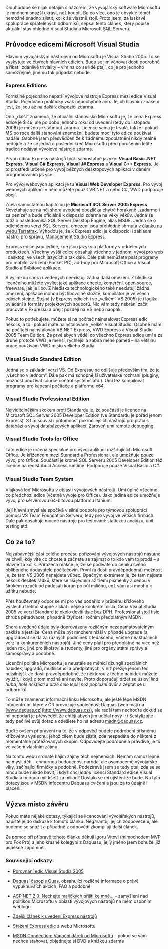 <!-- dcterms:identifier = aspnetcz#71 -->
<!-- dcterms:title = Licencování Visual Studia: co, kde, za kolik... -->
<!-- dcterms:abstract = Dlouhodobě se nijak netajím s názorem, že vývojářský software Microsoftu je mnohem snazší ukrást, než koupit. Ba co více, ono je obvykle téměř nemožné snadno zjistit, kolik že vlastně stojí. Proto jsem, za laskavé spolupráce spřátelených odborníků, sepsal tento článek, který popíše aktuální stav ohledně Visual Studia a Microsoft SQL Serveru. -->
<!-- np9:categoryId = 1 -->
<!-- x4w:category = Programování -->
<!-- np9:authorId = 1 -->
<!-- np9:authorEmail = michal.valasek@altairis.cz -->
<!-- dcterms:creator = Michal Altair Valášek -->
<!-- dcterms:created = 2006-01-02T05:06:40.607+01:00 -->
<!-- dcterms:dateAccepted = 2006-01-02T05:06:40.607+01:00 -->

Dlouhodobě se nijak netajím s názorem, že vývojářský software Microsoftu je mnohem snazší ukrást, než koupit. Ba co více, ono je obvykle téměř nemožné snadno zjistit, kolik že vlastně stojí. Proto jsem, za laskavé spolupráce spřátelených odborníků, sepsal tento článek, který popíše aktuální stav ohledně Visual Studia a Microsoft SQL Serveru.

## Průvodce edicemi Microsoft Visual Studia

Hlavním vývojářským nástrojem od Microsoftu je Visual Studio 2005. To se vyskytuje ve čtyřech hlavních edicích. Budu se jim věnovat dosti podrobně a říkat i zdánlivé triviality – vím na co se lidé ptají, co je pro jednoho samozřejmé, jinému tak připadat nebude.

### Express Editions

Formálně pojednáno nepatří vývojové nástroje Express mezi edice Visual Studia. Pojednáno prakticky však nepochybně ano. Jejich hlavním znakem jest, že jsou až na další k dispozici zdarma. 

Ono „další“ znamená, že oficiální stanovisko Microsoftu je, že cena Express edice je $ 49, ale po dobu jednoho roku od uvedení (tedy do listopadu 2006) je možno je stáhnout zdarma. Licence sama je trvalá, takže i pokud MS po roce další stahování znemožní, budete moci tyto edice používat nadále. Osobně jsem přesvědčen že k žádnému zpoplatnění nikdy reálně nedojde a že se jedná o poslední křeč Microsoftu před porušením letité tradice nedávat vývojové nástroje zdarma.

První rodinu Express nástrojů tvoří samostatné jazyky: **Visual Basic .NET Express**, **Visual C# Express**, **Visual J# Express** a **Visual C++ Express.** Je to prostředí určené pro vývoj běžných desktopových aplikací v daném programovacím jazyce.

Pro vývoj webových aplikací je tu **Visual Web Developer Express**. Pro vývoj webových aplikací v něm můžete použít VB.NET a nebo C#, VWD podporuje obojí.

Zcela samostatnou kapitolou je **Microsoft SQL Server 2005 Express**. Nevztahuje se na něj shora uvedená obezlička chytré horákyně „zadarmo i za peníze“ a bude oficiálně k dispozici zdarma na věky věkův. Jedná se totiž o následovníka SQL Server Desktop Engine, alias MSDE. Jedná se o odlehčenou verzi SQL Serveru, omezení jsou přehledně shrnuta [v článku na webu Terratrax](http://www.teratrax.com/articles/sql_server_2005_express.html). Výhodou je, že k Express edici je k dispozici i základní nástroj pro správu, [Management Studio Express](http://www.microsoft.com/downloads/details.aspx?FamilyID=c243a5ae-4bd1-4e3d-94b8-5a0f62bf7796&DisplayLang=en).

Express edice jsou jediné, kde jsou jazyky a platformy v oddělených produktech. Všechny vyšší edice obsahují všechno v jednom, vývoj pro web i desktop, ve všech jazycích a tak dále. Dále pak nemůžete psát programy pro mobilní zařízení (Pocket PC), add-iny pro Microsoft Office a Visual Studio a 64bitové aplikace.

S výjimkou shora uvedených neexistují žádná další omezení. Z hlediska licenčního můžete vyvíjet jaké aplikace chcete, komerční, open source, freeware, jak je libo. Z hlediska technologického také neexistují žádná omezení, aplikace mohou být libovolně složité, kompilátor je ve všech edicích stejné. Stejná (v Express edicích i ve „velkém“ VS 2005) je i logika ovládání a formáty projektových souborů. Nic vám tedy nebrání začít pracovat v Expressu a přejít později na VS nebo naopak.

Pokud to potřebujete, můžete si na počítač nainstalovat Express edic několik, a to i pokud máte nainstalované „velké“ Visual Studio. Osobně mám na počítači nainstalován VB.NET Express, VWD Express a Visual Studio 2005 Team Edition. Za prvé abych věděl co všechno Express edice umí a za druhé protože VWD je menší, rychlejší a zabírá méně paměti – na většinu práce používám VWD místo velkého Studia.

### Visual Studio Standard Edition

Jedná se o základní verzi VS. Od Expressu se odlišuje především tím, že je „všechno v jednom“. Dále pak má schopnější uživatelské rozhraní (pluginy, možnost používat source control systems atd.). Umí též kompilovat programy pro kapesní počítače a platformu x64.

### Visual Studio Professional Edition

Nejviditelnějším skokem proti Standardu je, že součástí je licence na Microsoft SQL Server 2005 Developer Edition (ve Standardu je pořád jenom Express). S tím souvisí i přítomnost pokročilejších nástrojů pro práci s databází a vývoj databázových aplikací. Zároveň umí remote debugging.

### Visual Studio Tools for Office

Tato edice je určena speciálně pro vývoj aplikací rozšiřujících Microsoft Office. Je křížencem mezi Standard a Professional, ale umožňuje pouze vývoj pro Office. Součástí je kromě SQL Serveru 2005 Developer Edition též licence na redistribuci Access runtime. Podporuje pouze Visual Basic a C#.

### Visual Studio Team System

Vlajková loď Microsoftu v oblasti vývojových nástrojů. Umí úplně všechno, co předchozí edice (včetně vývoje pro Office). Jako jediná edice umožňuje vývoj pro serverovou 64-bitovou platformu Itanium.

Její hlavní smysl ale spočívá v silné podpoře pro týmovou spolupráci pomocí VS Team Foundation Serveru, tedy pro vývoj ve větších firmách. Dále pak obsahuje mocné nástroje pro testování: statickou analýzu, unit testing atd.

## Co za to?

Nejzábavnější část celého procesu pořizování vývojových nástrojů nastane ve chvíli, kdy víte co chcete a začnete se zajímat o to kdo vám to prodá – a hlavně za kolik. Přirozená reakce je, že se podíváte do ceníku svého oblíbeného dodavatele počítačovin. První (a dosti pravděpodobná) možnost je, že tam VS 2005 nenajdete vůbec. Opačným extrémem je, že tam najdete několik desítek řádků, které se liší jedním až třemi písmenky a cenou v širokém rozpětí od padesáti korun po půl miliónu, což vám asi mnoho k užitku nebude.

Přes houževnatý odpor se mi pro vás podařilo v průběhu křížového výslechu třetího stupně získat i nějaká konkrétní čísla. Cena Visual Studia 2005 ve verzi Standard je okolo devíti tisíc bez DPH. Professional stojí tisíc zhruba pětadvacet, případně čtyřicet i ročním předplatným MSDN.

Shora uvedené údaje byly doprovázeny rozličným nezapamatovatelným pakliže a jestliže. Cena může být mnohem nižší v případě upgrade (a upgradovat se dá za různých podmínek z ledasčeho, včetně neaktuálních verzí a konkurenčních nástrojů). Jiné ceny platí pro předplatné na více než jeden rok, jiné pro školství a studenty, jiné pro orgány státní správy a samosprávy a podobně. 

Licenční politika Microsoftu je neustále se měnící džunglí speciálních nabídek, upgradů, multilicencí a předplatných, v níž přežije jenom ten nejsilnější. Je dosti pravděpodobné, že některou z těchto nabídek můžete využít, i když o tom možná ani nevíte. Proto doporučuji držet se úsloví *líná huba, holé neštěstí* a *drzé čelo lepší než poplužní dvůr* a zeptat se u odborníků. 

To může znamenat informační linku Microsoftu, ale ještě lépe MSDN infocentrum, které v ČR provozuje společnost Daquas (web mají na [www.daquas.cz](http://www.daquas.cz/), ale radši tam nechoďte dokud se mi nepodaří je přesvědčit že chtějí abych jim udělal nový :-) Sestylizujte tedy pečlivě svůj dotaz a odešlete ho na adresu [msdn@daquas.cz](mailto:msdn@daquas.cz). 

Buďte ovšem připraveni na to, že v odpověď budete podrobeni přísnému křížovému výslechu, jehož cílem bude zjistit, zda nespadáte do některé z momentálně protěžovaných skupin. Odpovídejte podrobně a pravdivě, je to ve vašem vlastním zájmu.

Na tomto webu srdnatě hájím zájmy těch nejmenších. Nemám samozřejmě na mysli děti – chmurnou budoucnost národa, ale osamocemé vývojářské vlky, začínající firmičky a podobně. Podezíravě jsem se tedy ptal, zda se se mnou bude někdo bavit, i když chci *jednu* licenci Standard edice Visual Studia a nebudu mít kšeft za milión? Dostalo se mi ujištění že bude. Na tyto dotazy jsou v MSDN infocentru Daquasu cvičení a jsou za to údajně i placeni.

## Výzva místo závěru

Pokud máte nějaké dotazy, týkající se licencování vývojářských nástrojů, napište je do diskuze k tomuto článku. Negarantuji jejich zodpovězení, ale budeme se snažit a případně z odpovědí zkompiluji další článek.

Za pomoc při přípravě tohoto článku děkuji Igoru Vítovi (mimochodem MVP pro Fox Pro) a jeho krásné kolegyni z Daquasu, jejíý jméno jsem bohužel již úspěšně zapomněl.

### Související odkazy:

*   [Porovnání edic Visual Studia 2005](http://msdn.microsoft.com/vstudio/products/compare/default.aspx)

*   [Daquasí časopis Quas](http://www.daquas.cz/quas/), obsahující rozličné informace o právě vypuknuvších akcích, FAQ a podobně
*   [ASP.NET 2.0: Nechejte maličkých přijíti ke mně… ](http://weblog.rider.cz/entry/article-20051109.aspx)– zamyšlení nad politikou Microsoftu v oblasti vývojových nástrojů na mém osobním weblogu
*   [Zdejší článek k uvedení Express nástrojů](/entry/article-20051114.aspx#192050)

*   [Stažení Express edic](http://msdn.microsoft.com/vstudio/express/) z webu Microsoftu
*   [MSDN Connection: Vánoční dárek od Microsoftu](/entry/article-20051220.aspx#164258) – pokud se vám nechce stahovat, objednejte si DVD s knížkou zdarma